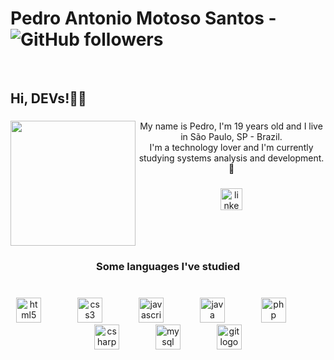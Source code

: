 # Pedro Antonio Motoso Santos - ![GitHub followers](https://img.shields.io/github/followers/PedroAMS03?style=social)
<br clear="both">

<h2 align="left">Hi, DEVs!👨‍💻</h2>

###

<img align="left" height="200" src="https://www.alura.com.br/artigos/assets/hello-world-em-varias-linguagens/imagem1.gif"  />

###

<p align="center">My name is Pedro, I'm 19 years old and I live in São Paulo, SP - Brazil. <br>I'm a technology lover and I'm currently studying systems analysis and development.<br>👾</p>

###

<div align="center">
  <a href="https://www.linkedin.com/in/pedro-ams/" target="_blank">
    <img src="https://img.shields.io/static/v1?message=LinkedIn&logo=linkedin&label=&color=0077B5&logoColor=ffffff&labelColor=&style=for-the-badge" height="35" alt="linkedin logo"  />
  </a>
</div>

###

<br clear="both">

<h3 align="center">Some languages I've studied</h3>

###

<br clear="both">

<div align="center">
  <img src="https://cdn.jsdelivr.net/gh/devicons/devicon/icons/html5/html5-original.svg" height="40" alt="html5 logo"  />
  <img width="50" />
  <img src="https://cdn.jsdelivr.net/gh/devicons/devicon/icons/css3/css3-original.svg" height="40" alt="css3 logo"  />
  <img width="50" />
  <img src="https://cdn.jsdelivr.net/gh/devicons/devicon/icons/javascript/javascript-original.svg" height="40" alt="javascript logo"  />
  <img width="50" />
  <img src="https://cdn.jsdelivr.net/gh/devicons/devicon/icons/java/java-original.svg" height="40" alt="java logo" />
  <img width="50" />
  <img src="https://cdn.jsdelivr.net/gh/devicons/devicon/icons/php/php-original.svg" height="40" alt="php logo"  />
  <img width="50" />
  <img src="https://cdn.jsdelivr.net/gh/devicons/devicon/icons/csharp/csharp-original.svg" height="40" alt="csharp logo"  />
  <img width="50" />
  <img src="https://cdn.jsdelivr.net/gh/devicons/devicon/icons/mysql/mysql-original.svg" height="40" alt="mysql logo"  />
  <img width="50" />
  <img src="https://cdn.jsdelivr.net/gh/devicons/devicon/icons/git/git-original.svg" height="40" alt="git logo"  />
</div>

###

<br clear="both">
<!--
<div align="center">
  <img src="https://github-readme-stats.vercel.app/api?username=PedroAMS03&hide_title=false&hide_rank=false&show_icons=true&include_all_commits=true&count_private=true&disable_animations=false&theme=midnight-purple&locale=en&hide_border=false&order=1" height="200" alt="stats graph"  />
  <img src="https://github-readme-stats.vercel.app/api/top-langs?username=PedroAMS03&locale=en&hide_title=false&layout=compact&card_width=320&langs_count=6&theme=midnight-purple&hide_border=false&order=2" height="200" alt="languages graph"  />
</div> -->

###
